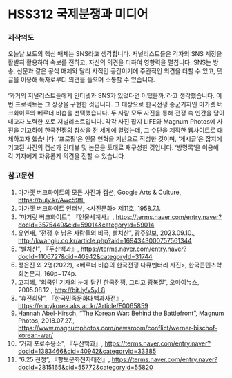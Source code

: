 # HSS312 국제분쟁과 미디어

### 제작의도

<div>오늘날 보도의 핵심 매체는 SNS라고 생각합니다. 저널리스트들은 각자의 SNS 계정을 활발히 활용하여 속보를 전하고, 자신의 의견을 더하여 영향력을 펼칩니다. SNS는 방송, 신문과 같은 공식 매체와 달리 사적인 공간이기에 주관적인 의견을 더할 수 있고, 댓글을 이용해 독자로부터 의견을 들으며 소통할 수 있습니다.</div><br>
<div>‘과거의 저널리스트들에게 인터넷과 SNS가 있었다면 어땠을까.’라고 생각했습니다. 이번 프로젝트는 그 상상을 구현한 것입니다. 그 대상으로 한국전쟁 종군기자인 마가렛 버크화이트와 베르너 비숍을 선택했습니다. 두 사람 모두 사진을 통해 전쟁 속 인간을 담아내고자 노력한 포토 저널리스트입니다. 각각 사진 잡지 LIFE와 Magnum Photos에 사진을 기고하여 한국전쟁의 참상을 전 세계에 알렸는데, 그 수단을 제작한 웹사이트로 대체하고자 했습니다. ‘프로필’은 인물 연혁을 기반으로 작성한 것이며, ‘게시글’은 잡지에 기고된 사진의 캡션과 인터뷰 및 논문을 토대로 재구성한 것입니다. ‘방명록’을 이용해 각 기자에게 자유롭게 의견을 전할 수 있습니다.</div>

### 참고문헌

1.  마가렛 버크화이트의 모든 사진과 캡션, Google Arts & Culture, https://buly.kr/Awc59fL
2. 마가렛 버크화이트 인터뷰, <사진문화> 제11호, 1958.7.1.
3. “마거릿 버크화이트”, 『인물세계사』, https://terms.naver.com/entry.naver?docId=3575449&cid=59014&categoryId=59014
4. 유연재, “전쟁 후 남은 사람들의 비극, 빨치산”, 광주일보, 2023.09.10., http://kwangju.co.kr/article.php?aid=1694343000757561344
5. “빨치산”, 『두산백과』, https://terms.naver.com/entry.naver?docId=1106727&cid=40942&categoryId=31744
6. 정은진 외 2명(2022), <베르너 비숍의 한국전쟁 다큐멘터리 사진>, 한국콘텐츠학회논문지, 160p~174p.
7. 고지혜, “외국인 기자의 눈에 담긴 한국전쟁, 그리고 광복절”, 오마이뉴스, 2005.08.12., http://bit.ly/v5yL8
8. “휴전회담”, 『한국민족문화대백과사전』, https://encykorea.aks.ac.kr/Article/E0065859
9. Hannah Abel-Hirsch, “The Korean War: Behind the Battlefront”, Magnum Photos, 2018.07.27., https://www.magnumphotos.com/newsroom/conflict/werner-bischof-korean-war/
10. “거제 포로수용소”, 『두산백과』, https://terms.naver.com/entry.naver?docId=1383466&cid=40942&categoryId=33385
11. “6.25 전쟁”, 『향토문화전자대전』, https://terms.naver.com/entry.naver?docId=2815165&cid=55772&categoryId=55820
